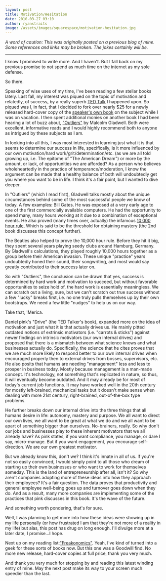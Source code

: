 ```yaml
---
layout: post
title: Motivation/Hesitation
date: 2010-03-27 03:10
author: ryanstraits
image: /assets/images/squarespace/motivation-hesitation.jpg
---
```

*A word of caution: This was originally posted on a previous blog of mine. Some references and links may be broken. The jokes certainly will be.*

---


I know I promised to write more. And I haven't. But I fall back on my previous promise to not spend as much time on the internet as my sole defense.

So there.

Speaking of wise uses of my time, I've been reading a few stellar books lately. Last fall, my interest was piqued on the topic of motivation and relatedly, of success, by a really superb <a href="http://www.ted.com/talks/dan_pink_on_motivation.html" target="_blank">TED Talk</a> I happened upon. So piqued was I, in fact, that I decided to fork over nearly $25 for a newly released hard-cover copy of the <a href="http://www.amazon.com/Drive-Surprising-Truth-About-Motivates/dp/1594488843/ref=sr_1_1?ie=UTF8&amp;s=books&amp;qid=1269310552&amp;sr=1-1" target="_blank">speaker's own book</a> on the subject while I was on vacation. I then spent additional monies on another book I had been hearing a lot of buzz about, <a href="http://www.amazon.com/Outliers-Story-Success-Malcolm-Gladwell/dp/0316017922/ref=sr_1_1?ie=UTF8&amp;s=books&amp;qid=1269309665&amp;sr=1-1" target="_blank">"Outliers"</a> by Malcolm Gladwell. Both were excellent, informative reads and I would highly recommend both to anyone as intrigued by these subjects as I am.

In looking into all this, I was most interested in learning just what it is that seems to determine our success in life, specifically, is it more influenced by our own motivation/hard work/grit/determination/etc. (as we are all told growing up, i.e. The epitome of "The American Dream") or more by the amount, or lack, of opportunities we are afforded? As a person who believes wholeheartedly in the practice of temperance/moderation, I know the argument can be made that a healthy balance of both will undoubtedly get you where you want to be in life. I think it's a fair point, but I wanted to dive deeper.

In "Outliers" (which I read first), Gladwell talks mostly about the unique circumstances behind some of the most successful people we know of today. A few examples: Bill Gates. He was exposed at a very early age to one of the first commercially available computers. He had the opportunity to spend many, many hours working at it due to a combination of exceptional events. He also proved (many times over, actually) the infamous <a href="http://en.wikipedia.org/wiki/Outliers_(book)" target="_blank">10,000 hour rule</a>, Which is said to be the threshold for obtaining mastery (the 2nd book discusses this concept further).

The Beatles also helped to prove the 10,000 hour rule. Before they hit it big, they spent several years playing seedy clubs around Hamburg, Germany. By Gladwell's calculations, they played roughly 10,000 hours together as a group before their American invasion. These unique "practice" years undoubtedly honed their sound, their songwriting, and most would say greatly contributed to their success later on.

So with "Outliers", the conclusion can be drawn that yes, success is determined by hard work and motivation to succeed, but without favorable opportunities to seize hold of, the hard work is essentially meaningless. We can scratch out a living, sure, but we can't scratch out true success without a few "lucky" breaks first, i.e. no one truly pulls themselves up by their own bootstraps. We need a few little "nudges" to help us on our way.

Take that, 'Merica.

Daniel pink's "Drive" (the TED Talker's book), expanded more on the idea of motivation and just what it is that actually drives us. He mainly pitted outdated notions of extrinsic motivators (i.e. "carrots & sticks") against newer findings on intrinsic motivators (our own internal drives) and proposed that there is a mismatch between what science knows and what businesses actually do. Specifically, the science that he cites proves that we are much more likely to respond better to our own internal drives when encouraged properly then to external drives from bosses, supervisors, etc. He also posits that humans are needing "management" less and less to prosper in business today. Mostly because management is a man-made concept. It's technology, not something that's replicated in nature, so thus, it will eventually become outdated. And it may already be for most of today's current job functions. It may have worked well in the 20th century for mostly left-brained, mechanical tasks but it doesn't make sense when dealing with more 21st century, right-brained, out-of-the-box type problems.

He further breaks down our internal drive into the three things that all humans desire in life: autonomy, mastery and purpose. We all want to direct our own lives, we all want to be great at what we do and we all want to be apart of something bigger than ourselves. No-brainers, really. So why don't our jobs and businesses play to these inherent motivators that we all already have? As pink states, if you want compliance, you manage, or dare I say, micro-manage. But if you want engagement, you encourage self-direction. We are our own greatest motivator.

But we already know this, don't we? I think it's innate in all of us. If you're not so easily convinced, I would simply point to all those who dream of starting up their own businesses or who want to work for themselves someday. This is the land of entrepreneurship after all, isn't it? So why aren't companies adopting more of these ideas into how they approach their employees? It's a fair question. The data proves that productivity and general employee well-being goes up and turnover goes down when they do. And as a result, many more companies are implementing some of the practices that pink discusses in this book. It's the wave of the future.

And something worth pondering, that's for sure.

Well, I was planning to get more into how these ideas were showing up in my life personally (or how frustrated I am that they're not more of a reality in my life) but alas, this post has drug on long enough. I'll divulge more at a later date, I promise...I hope.

Next up on my reading list:<a href="http://www.amazon.com/Freakonomics-Economist-Explores-Hidden-Everything/dp/006073132X" target="_blank">"Freakonomics"</a>. Yeah, I've kind of turned into a geek for these sorts of books now. But this one was a Goodwill find. No more new release, hard-cover copies at full price, thank you very much.

And thank you very much for stopping by and reading this latest winding entry of mine. May the next post make its way to your screen much speedier than the last.

